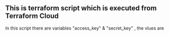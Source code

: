 ## This is terraform script which is executed from Terraform Cloud
In this script there are variables "access_key" & "secret_key" , the vlues are
